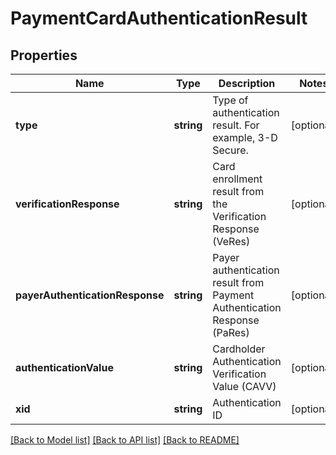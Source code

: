# PaymentCardAuthenticationResult

## Properties
Name | Type | Description | Notes
------------ | ------------- | ------------- | -------------
**type** | **string** | Type of authentication result. For example, 3-D Secure. | [optional] 
**verificationResponse** | **string** | Card enrollment result from the Verification Response (VeRes) | [optional] 
**payerAuthenticationResponse** | **string** | Payer authentication result from Payment Authentication Response (PaRes) | [optional] 
**authenticationValue** | **string** | Cardholder Authentication Verification Value (CAVV) | [optional] 
**xid** | **string** | Authentication ID | [optional] 

[[Back to Model list]](../README.md#documentation-for-models) [[Back to API list]](../README.md#documentation-for-api-endpoints) [[Back to README]](../README.md)


